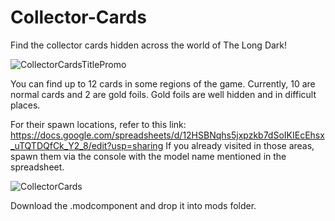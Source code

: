 # Collector-Cards
Find the collector cards hidden across the world of The Long Dark!

![CollectorCardsTitlePromo](https://github.com/Thekillergreece/Collector-Cards/assets/95387832/8e7e8e1a-4ad1-4dc9-8f5d-b5639fa2bbaf)

You can find up to 12 cards in some regions of the game. Currently, 10 are normal cards and 2 are gold foils. Gold foils are well hidden and in difficult places.

For their spawn locations, refer to this link: https://docs.google.com/spreadsheets/d/12HSBNqhs5jxpzkb7dSoIKIEcEhsx_uTQTDQfCk_Y2_8/edit?usp=sharing
If you already visited in those areas, spawn them via the console with the model name mentioned in the spreadsheet.

![CollectorCards](https://github.com/Thekillergreece/Collector-Cards/assets/95387832/060593ff-2f1e-4b78-b941-2ce2e627a5ee)

Download the .modcomponent and drop it into mods folder.

